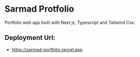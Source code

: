# Sarmad Protfolio

Portfolio web app built with Next js, Typescript and Tailwind Css. 

## Deployment Url:

- <https://sarmad-portfolio.vercel.app>
